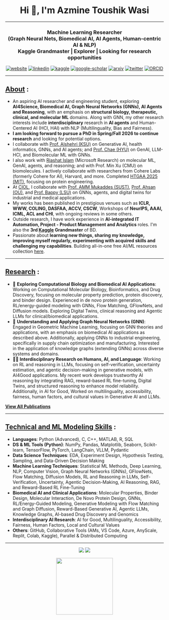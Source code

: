 <h1 align="center">Hi 👋, I'm Azmine Toushik Wasi</h1>

---
<h3 align="center">
Machine Learning Researcher</br> 
 (Graph Neural Nets, Biomedical AI, AI Agents, Human-centric AI & NLP) </br> 
Kaggle Grandmaster | Explorer | Looking for research opportunities
</h3>

<div align=center>
  
 [![website](https://img.shields.io/badge/-Website-blue?style=flat-square&logo=rss&color=1f1f15)](https://azminewasi.github.io) 
 [![linkedin](https://img.shields.io/badge/LinkedIn-%320beff?style=flat-square&logo=linkedin&color=1f1f18)](https://www.linkedin.com/in/azmine-toushik-wasi/) 
 [![kaggle](https://img.shields.io/badge/Kaggle-%2320beff?style=flat-square&logo=kaggle&color=1f1f1f)](https://www.kaggle.com/azminetoushikwasi) 
 [![google-scholar](https://img.shields.io/badge/Google%20Scholar-%2320beff?style=flat-square&logo=google-scholar&color=1f1f18)](https://scholar.google.com/citations?user=X3gRvogAAAAJ&hl=en)
 [![arxiv](https://img.shields.io/badge/arXiv-%2320beff?style=flat-square&amp;logo=arxiv&amp;color=1f1f15)](https://arxiv.org/a/wasi_a_1.html)
 [![twitter](https://img.shields.io/badge/Twitter-%2320beff?style=flat-square&amp;logo=twitter&amp;color=1f1f15)](https://twitter.com/AzmineWasi)
 [![ORCID](https://img.shields.io/badge/ORCID-%2320beff?style=flat-square&amp;logo=orcid&amp;color=1f1f15)](https://orcid.org/my-orcid?orcid=0000-0001-9509-5804)
  
</div>

---
## [**About**](https://azminewasi.github.io/index.html) :
- An aspiring AI researcher and engineering student, exploring **AI4Science, Biomedical AI, Graph Neural Networks (GNNs), AI Agents and Reasoning**, with an emphasis on **structural biology, therapeutic, clinical, and molecular ML** domains. Along with GNN, my other research interests include **interdisciplinary** research in **AI agents** and Human-Centered AI (HCI, HAI) with NLP (Multilinguality, Bias and Fairness).
- **I am looking forward to pursue a PhD in Spring/Fall 2026 to continue research** and looking for potential options.
- I collaborate with [Prof. Alshehri (KSU)](https://www.ai4chemia.org/about) on Generative AI, health informatics, GNNs, and AI agents; and [Prof. Chae (HYU)](http://dilab.hanyang.ac.kr/) on GenAI, LLM-HCI, and Biomolecular ML with GNNs.  
- I also work with [Riashat Islam](https://riashat.github.io/) (Microsoft Research) on molecular ML, GenAI, agents, and reasoning; and with Prof. Min Xu (CMU) on biomolecules.  I actively collaborate with researchers from Cohere Labs (formerly Cohere for AI), Harvard, and more.  Completed [HTGAA 2025 (MIT)](https://azminewasi.notion.site/HTGAA-Azmine-Toushik-Wasi-1954d7794a988030930fdc70b988f33e), focusing on protein engineering.  
- At [CIOL](https://ciol-researchlab.github.io/), I collaborate with  [Prof. AMM Mukaddes (SUST)](https://scholar.google.com/citations?user=HOOJPRYAAAAJ&hl=en),  [Prof. Ahsan (OU)](https://scholar.google.com/citations?user=fvWTiS8AAAAJ&hl=en), and  [Prof. Bappy (LSU)](https://www.linkedin.com/in/mahathir-mohammad-bappy-b122a978) on GNNs, agents, and digital twins for industrial and medical applications.
- My works has been published in prestigious venues such as **ICLR, WWW, COLING, DASFAA, ACCV, CSCW**, Workshops of **NeurIPS, AAAI, ICML, ACL and CHI**, with ongoing reviews in some others.
- Outside research, I have work experience in **AI-integrated IT Automation, Project - Product Management and Analytics** roles. I'm also the **3rd [Kaggle](https://www.kaggle.com/azminetoushikwasi/) Grandmaster** of BD.
- Passionate about **learning new things, sharing my knowledge, improving myself regularly, experimenting with acquired skills and challenging my capabilities**. Building all-in-one free AI/ML resources collection [here](https://github.com/azminewasi/online-ml-university).

---

## [**Research**](https://azminewasi.github.io/) :

- 🧬 **Exploring Computational Biology and Biomedical AI Applications**: Working on Computational Molecular Biology, Bioinformatics, and Drug Discovery, focusing on molecular property prediction, protein discovery, and binder design. Experienced in de novo protein generation, RL/energy-guided modeling with GNNs, Flow Matching, GFlowNets, and Diffusion models. Exploring Digital Twins, clinical reasoning and Agentic LLMs for clinical/biomedical applications.
- 💠 **Understanding and Applying Graph Neural Networks (GNN)**:  Engaged in Geometric Machine Learning, focusing on GNN theories and applications, with an emphasis on biomedical AI applications as described above.
    Additionally, applying GNNs to industrial engineering, specifically in supply chain optimization and manufacturing.
    Interested in the application of knowledge graphs (extending GNNs) across diverse systems and domains.
- 🧑‍💻 **Interdisciplinary Research on Humans, AI, and Language**: Working on RL and reasoning in LLMs, focusing on self-verification, uncertainty estimation, and agentic decision-making in generative models, with AI4Good applications. My recent work develops trustworthy AI reasoning by integrating RAG, reward-based RL fine-tuning, Digital Twins, and structured reasoning to enhance model reliability. Additionally, in AI for Good, Worked on multilinguality, accessibility, fairness, human factors, and cultural values in Generative AI and LLMs.

[**View All Publications**](https://azminewasi.github.io/publications.html)
  
---

## [**Technical and ML Modeling Skills**](https://azminewasi.github.io/) :

- **Languages**: Python (Advanced), C, C++, MATLAB, R, SQL
- **DS & ML Tools (Python)**: NumPy, Pandas, Matplotlib, Seaborn, Scikit-learn, TensorFlow, PyTorch, LangChain, VLLM, Pydantic
- **Data Science Techniques**: EDA, Experiment Design, Hypothesis Testing, Sampling, and Data-Driven Decision Making
- **Machine Learning Techniques**: Statistical ML Methods, Deep Learning, NLP, Computer Vision, Graph Neural Networks (GNNs), GFlowNets, Flow Matching, Diffusion Models, RL and Reasoning in LLMs, Self-Verification, Uncertainty, Agentic Decision-Making, AI Reasoning, RAG, and Reward-Based RL Fine-Tuning
- **Biomedical AI and Clinical Applications**: Molecular Properties, Binder Design, Molecular Interaction, De Novo Protein Design, GNNs, RL/Energy-Guided Modeling, Generative Modeling with Flow Matching and Graph Diffusion, Reward-Based Generative AI, Agentic LLMs, Knowledge Graphs, AI-based Drug Discovery and Genomics
- **Interdisciplinary AI Research**: AI for Good, Multilinguality, Accessibility, Fairness, Human Factors, Local and Cultural Values
- **Others**: GitHub, Collaborative Tools (AMs, VS Code, Azure, AnyScale, Replit, Colab, Kaggle), Parallel & Distributed Computing


---

<div align=center>
  
![](https://img.shields.io/badge/dynamic/json?logo=github&label=GitHub%20Stars&style=for-the-badge&query=%24.stars&url=https://api.github-star-counter.workers.dev/user/azminewasi)
![](https://img.shields.io/badge/dynamic/json?logo=github&label=GitHub%20Forks&style=for-the-badge&query=%24.forks&url=https://api.github-star-counter.workers.dev/user/azminewasi)

  

<img src="https://github-readme-stats.vercel.app/api?username=azminewasi&theme=github_dark&show_icons=true" height="180"/>

</div>
